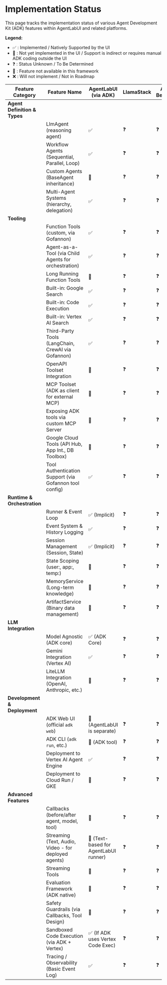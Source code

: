 # Implementation Status

This page tracks the implementation status of various Agent Development Kit (ADK) features within AgentLabUI and related platforms.

**Legend:**

*   ✅ : Implemented / Natively Supported by the UI
*   🚧 : Not yet implemented in the UI / Support is indirect or requires manual ADK coding outside the UI
*   ❓ : Status Unknown / To Be Determined
*   🙈 : Feature not available in this framework
*   ❌ : Will not implement / Not in Roadmap

| Feature Category          | Feature Name                                        | AgentLabUI (via ADK) | LlamaStack | AWS Bedrock |  
|---------------------------|-----------------------------------------------------|----------------------|------------|-------------|  
| **Agent Definition & Types** |                                                     |                      |            |             |  
|                           | LlmAgent (reasoning agent)                          | ✅                   | ❓          | ❓           |  
|                           | Workflow Agents (Sequential, Parallel, Loop)        | ✅                   | ❓          | ❓           |  
|                           | Custom Agents (BaseAgent inheritance)               | 🚧                   | ❓          | ❓           |  
|                           | Multi-Agent Systems (hierarchy, delegation)         | ✅                   | ❓          | ❓           |  
| **Tooling**               |                                                     |                      |            |             |  
|                           | Function Tools (custom, via Gofannon)               | ✅                   | ❓          | ❓           |  
|                           | Agent-as-a-Tool (via Child Agents for orchestration)| ✅                   | ❓          | ❓           |  
|                           | Long Running Function Tools                         | 🚧                   | ❓          | ❓           |  
|                           | Built-in: Google Search                             | ✅                   | ❓          | ❓           |  
|                           | Built-in: Code Execution                            | ✅                   | ❓          | ❓           |  
|                           | Built-in: Vertex AI Search                          | ✅                   | ❓          | ❓           |  
|                           | Third-Party Tools (LangChain, CrewAI via Gofannon)  | ✅                   | ❓          | ❓           |  
|                           | OpenAPI Toolset Integration                         | 🚧                   | ❓          | ❓           |  
|                           | MCP Toolset (ADK as client for external MCP)        | 🚧                   | ❓          | ❓           |  
|                           | Exposing ADK tools via custom MCP Server            | 🚧                   | ❓          | ❓           |  
|                           | Google Cloud Tools (API Hub, App Int., DB Toolbox)  | 🚧                   | ❓          | ❓           |  
|                           | Tool Authentication Support (via Gofannon tool config) | ✅                   | ❓          | ❓           |  
| **Runtime & Orchestration**|                                                     |                      |            |             |  
|                           | Runner & Event Loop                                 | ✅ (Implicit)        | ❓          | ❓           |  
|                           | Event System & History Logging                      | ✅                   | ❓          | ❓           |  
|                           | Session Management (Session, State)                 | ✅ (Implicit)        | ❓          | ❓           |  
|                           | State Scoping (user:, app:, temp:)                  | 🚧                   | ❓          | ❓           |  
|                           | MemoryService (Long-term knowledge)                 | 🚧                   | ❓          | ❓           |  
|                           | ArtifactService (Binary data management)            | 🚧                   | ❓          | ❓           |  
| **LLM Integration**       |                                                     |                      |            |             |  
|                           | Model Agnostic (ADK core)                           | ✅ (ADK Core)        | ❓          | ❓           |  
|                           | Gemini Integration (Vertex AI)                      | ✅                   | ❓          | ❓           |  
|                           | LiteLLM Integration (OpenAI, Anthropic, etc.)       | 🚧                   | ❓          | ❓           |  
| **Development & Deployment**|                                                     |                      |            |             |  
|                           | ADK Web UI (official `adk web`)                     | 🚧 (AgentLabUI is separate) | ❓       | ❓           |  
|                           | ADK CLI (`adk run`, etc.)                           | 🚧 (ADK tool)        | ❓          | ❓           |  
|                           | Deployment to Vertex AI Agent Engine                | ✅                   | ❓          | ❓           |  
|                           | Deployment to Cloud Run / GKE                       | 🚧                   | ❓          | ❓           |  
| **Advanced Features**     |                                                     |                      |            |             |  
|                           | Callbacks (before/after agent, model, tool)         | 🚧                   | ❓          | ❓           |  
|                           | Streaming (Text, Audio, Video - for deployed agents)| 🚧 (Text-based for AgentLabUI runner) | ❓ | ❓       |  
|                           | Streaming Tools                                     | 🚧                   | ❓          | ❓           |  
|                           | Evaluation Framework (ADK native)                   | 🚧                   | ❓          | ❓           |  
|                           | Safety Guardrails (via Callbacks, Tool Design)      | 🚧                   | ❓          | ❓           |  
|                           | Sandboxed Code Execution (via ADK + Vertex)         | ✅ (If ADK uses Vertex Code Exec) | ❓   | ❓       |  
|                           | Tracing / Observability (Basic Event Log)           | ✅                   | ❓          | ❓           |  
